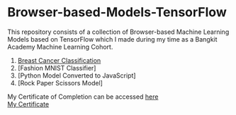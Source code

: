 # Browser-based-Models-TensorFlow
This repository consists of a collection of Browser-based Machine Learning Models based on TensorFlow which I made during my time as a Bangkit Academy Machine Learning Cohort. 

1. [Breast Cancer Classification](https://github.com/sfeels12/Browser-based-Models-TensorFlow/tree/main/Breast%20Cancer%20Classification%20Model)
2. [Fashion MNIST Classifier]
3. [Python Model Converted to JavaScript]
4. [Rock Paper Scissors Model]

My Certificate of Completion can be accessed [here](https://coursera.org/verify/5RV8U77CXKH9)<br>
[My Certificate](Coursera-Browser_Based_Model_tensorFlow_js-Skolastika_Felicia_Siswanto.pdf)
